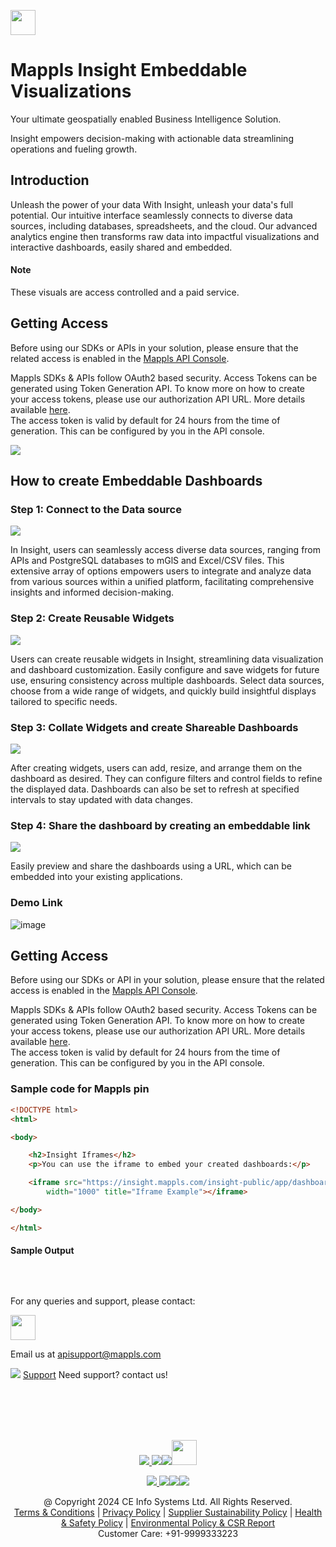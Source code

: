 [<img src="https://about.mappls.com/about/images/MAPPLS-MapmyIndia-logo.png" height="40"/> </p>](https://about.mappls.com/api/)
# Mappls Insight Embeddable Visualizations
Your ultimate geospatially enabled Business Intelligence Solution.

Insight empowers decision-making with actionable data streamlining operations and fueling growth.

## Introduction
Unleash the power of your data With Insight, unleash your data's full 
potential. Our intuitive interface seamlessly connects to diverse data sources, including databases, spreadsheets, and the cloud. Our 
advanced analytics engine then transforms raw data into impactful visualizations and interactive dashboards, easily shared and 
embedded. 

#### Note
These visuals are access controlled and a paid service.

## Getting Access

Before using our SDKs or APIs in your solution, please ensure that the related access is enabled in the [Mappls API Console](https://apis.mappls.com/console). 

Mappls SDKs & APIs follow OAuth2 based security.
Access Tokens can be generated using Token Generation API.
To know more on how to create your access tokens, please use our authorization API URL. More details available [here](https://developer.mappls.com/mapping/tokenGeneration).<br>
The access token is valid by default for 24 hours from the time of generation. This can be configured by you in the API console.

![](/assets/Location%20Based%20Insights.gif)


## How to create Embeddable Dashboards

### Step 1: Connect to the Data source

![](/assets/Connect%20to%20a%20Datasource.gif)

In Insight, users can seamlessly access diverse data sources, ranging from APIs and PostgreSQL databases to mGlS and Excel/CSV files. This extensive array of options empowers users to integrate and analyze data from various sources within a unified platform, facilitating comprehensive insights and informed decision-making. 

### Step 2: Create Reusable Widgets

![](/assets/Create%20Reusable%20Widgets.gif)

Users can create reusable widgets in Insight, streamlining data visualization and dashboard customization. Easily configure and save widgets for future use, ensuring consistency across multiple dashboards. Select data sources, choose from a wide range of widgets, and quickly build insightful displays tailored to specific needs. 

### Step 3: Collate Widgets and create Shareable Dashboards

![](/assets/Collate%20widget%20into%20sharable%20dashboard.gif)

After creating widgets, users can add, resize, and arrange them on the dashboard as desired. They can configure filters and control fields to refine the displayed data. Dashboards can also be set to refresh at specified intervals to stay updated with data changes.

### Step 4: Share the dashboard by creating an embeddable link

![](/assets/Sharable%20Link%20of%20Dashboard-%20screen.gif)

Easily preview and share the dashboards using a URL, which can be embedded into your existing applications. 

### Demo Link
![image]()

## Getting Access

Before using our SDKs or API in your solution, please ensure that the related access is enabled in the [Mappls API Console](https://apis.mappls.com/console). 

Mappls SDKs & APIs follow OAuth2 based security.
Access Tokens can be generated using Token Generation API.
To know more on how to create your access tokens, please use our authorization API URL. More details available [here](https://developer.mappls.com/mapping/tokenGeneration).<br>
The access token is valid by default for 24 hours from the time of generation. This can be configured by you in the API console.

### Sample code for Mappls pin
```html
<!DOCTYPE html>
<html>

<body>

    <h2>Insight Iframes</h2>
    <p>You can use the iframe to embed your created dashboards:</p>

    <iframe src="https://insight.mappls.com/insight-public/app/dashboard/9fa956dd57595ec347a7661c797d2b1a" height="1000"
        width="1000" title="Iframe Example"></iframe>

</body>

</html>
```

#### Sample Output
![]()



<br>

For any queries and support, please contact: 

[<img src="https://about.mappls.com/images/mappls-logo.svg" height="40"/> </p>](https://about.mappls.com/api/)
Email us at [apisupport@mappls.com](mailto:apisupport@mappls.com)


![](https://www.mapmyindia.com/api/img/icons/support.png)
[Support](https://about.mappls.com/contact/)
Need support? contact us!

<br></br>
<br></br>

[<p align="center"> <img src="https://forum.mappls.com/uploads/default/original/1X/06259be1fb3006347ade2ee843cf16e9f16ce997.png"/> ](https://forum.mappls.com/)[![](https://www.mapmyindia.com/api/img/icons/blog.png)](https://about.mappls.com/blog/)[![](https://www.mapmyindia.com/api/img/icons/gethub.png)](https://github.com/mappls-api)[<img src="https://mmi-api-team.s3.ap-south-1.amazonaws.com/API-Team/npm-logo.one-third%5B1%5D.png" height="40"/> </p>](https://www.npmjs.com/org/mapmyindia) 



[<p align="center"> <img src="https://www.mapmyindia.com/june-newsletter/icon4.png"/> ](https://www.facebook.com/Mapplsofficial)[![](https://www.mapmyindia.com/june-newsletter/icon2.png)](https://twitter.com/mappls)[![](https://www.mapmyindia.com/newsletter/2017/aug/llinkedin.png)](https://www.linkedin.com/company/mappls/)[![](https://www.mapmyindia.com/june-newsletter/icon3.png)](https://www.youtube.com/channel/UCAWvWsh-dZLLeUU7_J9HiOA)




<div align="center">@ Copyright 2024 CE Info Systems Ltd. All Rights Reserved.</div>

<div align="center"> <a href="https://about.mappls.com/api/terms-&-conditions">Terms & Conditions</a> | <a href="https://about.mappls.com/about/privacy-policy">Privacy Policy</a> | <a href="https://about.mappls.com/pdf/mapmyIndia-sustainability-policy-healt-labour-rules-supplir-sustainability.pdf">Supplier Sustainability Policy</a> | <a href="https://about.mappls.com/pdf/Health-Safety-Management.pdf">Health & Safety Policy</a> | <a href="https://about.mappls.com/pdf/Environment-Sustainability-Policy-CSR-Report.pdf">Environmental Policy & CSR Report</a>

<div align="center">Customer Care: +91-9999333223</div>